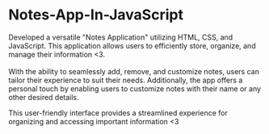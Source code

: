 # Notes-App-In-JavaScript
Developed a versatile "Notes Application" utilizing HTML, CSS, and JavaScript. This application allows users to efficiently store, organize, and manage their information <3. <br><br>
With the ability to seamlessly add, remove, and customize notes, users can tailor their experience to suit their needs. Additionally, the app offers a personal touch by enabling users to customize notes with their name or any other desired details.<br>

This user-friendly interface provides a streamlined experience for organizing and accessing important information <3
